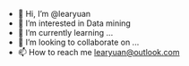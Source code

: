 - 👋 Hi, I’m @learyuan
- 👀 I’m interested in Data mining
- 🌱 I’m currently learning ...
- 💞️ I’m looking to collaborate on ...
- 📫 How to reach me learyuan@outlook.com

<!---
learnway299/learnway299 is a ✨ special ✨ repository because its `README.md` (this file) appears on your GitHub profile.
You can click the Preview link to take a look at your changes.
--->
